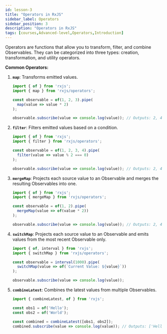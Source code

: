 ```yaml
---
id: lesson-3
title: "Operators in RxJS"
sidebar_label: Operators
sidebar_position: 3
description: "Operators in RxJS"
tags: [courses,Advanced-level,Operators,Introduction]
---
```


Operators are functions that allow you to transform, filter, and combine Observables. They can be categorized into three types: creation, transformation, and utility operators.

**Common Operators:**

1. **`map`**: Transforms emitted values.
   ```javascript
   import { of } from 'rxjs';
   import { map } from 'rxjs/operators';

   const observable = of(1, 2, 3).pipe(
     map(value => value * 2)
   );

   observable.subscribe(value => console.log(value)); // Outputs: 2, 4, 6
   ```

2. **`filter`**: Filters emitted values based on a condition.
   ```javascript
   import { of } from 'rxjs';
   import { filter } from 'rxjs/operators';

   const observable = of(1, 2, 3, 4).pipe(
     filter(value => value % 2 === 0)
   );

   observable.subscribe(value => console.log(value)); // Outputs: 2, 4
   ```

3. **`mergeMap`**: Projects each source value to an Observable and merges the resulting Observables into one.
   ```javascript
   import { of } from 'rxjs';
   import { mergeMap } from 'rxjs/operators';

   const observable = of(1, 2).pipe(
     mergeMap(value => of(value * 2))
   );

   observable.subscribe(value => console.log(value)); // Outputs: 2, 4
   ```

4. **`switchMap`**: Projects each source value to an Observable and emits values from the most recent Observable only.
   ```javascript
   import { of, interval } from 'rxjs';
   import { switchMap } from 'rxjs/operators';

   const observable = interval(1000).pipe(
     switchMap(value => of(`Current Value: ${value}`))
   );

   observable.subscribe(value => console.log(value));
   ```

5. **`combineLatest`**: Combines the latest values from multiple Observables.
   ```javascript
   import { combineLatest, of } from 'rxjs';

   const obs1 = of('Hello');
   const obs2 = of('World');

   const combined = combineLatest([obs1, obs2]);
   combined.subscribe(value => console.log(value)); // Outputs: ['Hello', 'World']
   ```